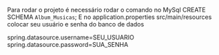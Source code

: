 Para rodar o projeto é necessário rodar o comando no MySql CREATE SCHEMA `Album_Musicas`;
E no application.properties src/main/resources colocar seu usuário e senha do banco de dados 

spring.datasource.username=SEU_USUARIO
spring.datasource.password=SUA_SENHA
